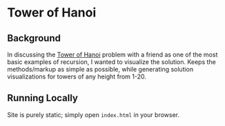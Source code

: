 # Tower of Hanoi
## Background
In discussing the [Tower of Hanoi](https://en.wikipedia.org/wiki/Tower_of_Hanoi) problem with a friend as one of the most basic examples of recursion, I wanted to visualize the solution. Keeps the methods/markup as simple as possible, while generating solution visualizations for towers of any height from 1-20. 

## Running Locally
Site is purely static; simply open `index.html` in your browser.
